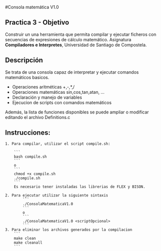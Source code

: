 #Consola matemática V1.0


## Practica 3 - Objetivo
Construir un una herramienta que permita compilar y ejecutar ficheros con secuencias de expresiones de cálculo matemático.
Asignatura **Compiladores e Interpretes**, Universidad de Santiago de Compostela.

## Descripción
Se trata de una consola capaz de interpretar y ejecutar comandos matemáticos basicos.

- Operaciones aritméticas +,-,*,/
- Operaciones matemáticas sin,cos,tan,atan, ...
- Declaración y manejo de variables
- Ejecucion de scripts con comandos matemáticos

Además, la lista de funciones disponibles se puede ampliar o modificar editando el archivo Definitions.c

## Instrucciones:
	1. Para compilar, utilizar el script compile.sh:
		
		```
		bash compile.sh
		```
		o
		```
		chmod +x compile.sh
		./compile.sh
		```
		Es necesario tener instaladas las librerias de FLEX y BISON.

	2. Para ejecutar utilizar la siguiente sintaxis
			```
			./ConsolaMatematicaV1.0 
			```
			o
			```
			./ConsolaMatematicaV1.0 <scriptOpcional>
			```
	3. Para eliminar los archivos generados por la compilacion
		```
	    make clean
	    make cleanall
		```
